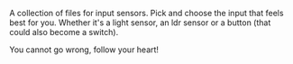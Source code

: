 A collection of files for input sensors.
Pick and choose the input that feels best for you. Whether it's a light sensor, an ldr sensor or a button (that could also become a switch). 

You cannot go wrong, follow your heart!
